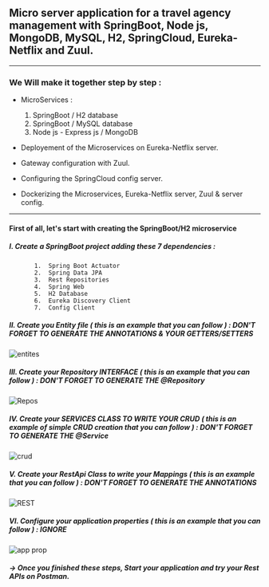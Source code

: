 ## Micro server application for a travel agency management with SpringBoot, Node js, MongoDB, MySQL, H2, SpringCloud, Eureka-Netflix and Zuul.
----
### We Will make it together step by step : 

* MicroServices : 
    1. SpringBoot / H2 database 
    2. SpringBoot / MySQL database
    3. Node js - Express js / MongoDB 

* Deployement of the Microservices on Eureka-Netflix server. 
* Gateway configuration with Zuul. 
* Configuring the SpringCloud config server.
* Dockerizing the Microservices, Eureka-Netflix server, Zuul & server config.  


**** 

#### First of all, let's start with creating the SpringBoot/H2 microservice 

 #####  I. Create a SpringBoot project adding these 7 dependencies : 
           1.  Spring Boot Actuator
           2.  Spring Data JPA 
           3.  Rest Repositories 
           4.  Spring Web 
           5.  H2 Database
           6.  Eureka Discovery Client
           7.  Config Client

#####   II. Create you Entity file ( this is an example that you can follow ) : DON'T FORGET TO GENERATE THE ANNOTATIONS & YOUR GETTERS/SETTERS 

![entites](https://user-images.githubusercontent.com/57329406/138796308-3ba8d323-2ca8-435a-95ca-2a01e99c4abd.png) 

#####   III. Create your Repository INTERFACE ( this is an example that you can follow ) : DON'T FORGET TO GENERATE THE @Repository 

![Repos](https://user-images.githubusercontent.com/57329406/138797224-323af116-8cfc-4381-ab73-87eca8b04127.png)

#####   IV. Create your SERVICES CLASS TO WRITE YOUR CRUD ( this is an example of simple CRUD creation that you can follow ) : DON'T FORGET TO GENERATE THE @Service 

![crud](https://user-images.githubusercontent.com/57329406/138797929-abb56301-189f-4785-8ca0-3b3d9c5800fb.png)

#####   V. Create your RestApi Class to write your Mappings ( this is an example that you can follow ) : DON'T FORGET TO GENERATE THE ANNOTATIONS

![REST](https://user-images.githubusercontent.com/57329406/138798966-66edbc37-ac5c-420e-a8fc-d5d0b23d50cb.png)

#####   VI. Configure your application properties ( this is an example that you can follow ) : IGNORE 

![app prop](https://user-images.githubusercontent.com/57329406/138799659-c2752080-4c8f-4cba-9a7f-da16664944ba.png)

#####  &#8594; Once you finished these steps, Start your application and try your Rest APIs on Postman. 
